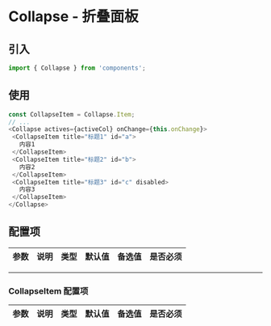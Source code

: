 # Collapse - 折叠面板

## 引入
```javascript
import { Collapse } from 'components';
```
## 使用

```javascript
const CollapseItem = Collapse.Item;
// ...
<Collapse actives={activeCol} onChange={this.onChange}>
 <CollapseItem title="标题1" id="a">
   内容1
 </CollapseItem>
 <CollapseItem title="标题2" id="b">
   内容2
 </CollapseItem>
 <CollapseItem title="标题3" id="c" disabled>
   内容3
 </CollapseItem>
</Collapse>
```

## 配置项
| 参数 | 说明 | 类型 | 默认值 |备选值 | 是否必须 |
| --- | --- | --- | --- | --- | --- |


---

### CollapseItem 配置项

| 参数 | 说明 | 类型 | 默认值 |备选值 | 是否必须 |
| --- | --- | --- | --- | --- | --- |
